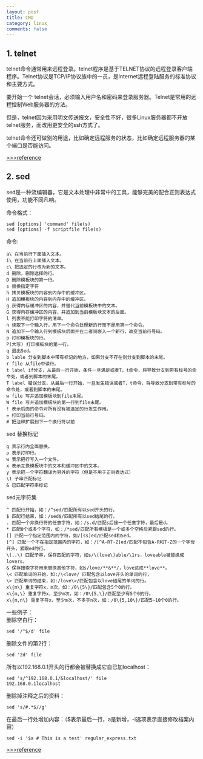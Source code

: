```yaml
---
layout: post
title: CMD
category: linux
comments: false
---
```


## 1. telnet

telnet命令通常用来远程登录。telnet程序是基于TELNET协议的远程登录客户端程序。Telnet协议是TCP/IP协议族中的一员，是Internet远程登陆服务的标准协议和主要方式。

要开始一个 telnet会话，必须输入用户名和密码来登录服务器。Telnet是常用的远程控制Web服务器的方法。

但是，telnet因为采用明文传送报文，安全性不好，很多Linux服务器都不开放telnet服务，而改用更安全的ssh方式了。

telnet命令还可做别的用途，比如确定远程服务的状态，比如确定远程服务器的某个端口是否能访问。

[>>>reference](http://www.cnblogs.com/peida/archive/2013/03/13/2956992.html)

## 2. sed
sed是一种流编辑器，它是文本处理中非常中的工具，能够完美的配合正则表达式使用，功能不同凡响。

命令格式：
    
    sed [options] 'command' file(s)
    sed [options] -f scriptfile file(s)

命令:

    a\ 在当前行下面插入文本。
    i\ 在当前行上面插入文本。 
    c\ 把选定的行改为新的文本。 
    d 删除，删除选择的行。
    D 删除模板块的第一行。 
    s 替换指定字符 
    h 拷贝模板块的内容到内存中的缓冲区。 
    H 追加模板块的内容到内存中的缓冲区。 
    g 获得内存缓冲区的内容，并替代当前模板块中的文本。 
    G 获得内存缓冲区的内容，并追加到当前模板块文本的后面。 
    l 列表不能打印字符的清单。 
    n 读取下一个输入行，用下一个命令处理新的行而不是用第一个命令。 
    N 追加下一个输入行到模板块后面并在二者间嵌入一个新行，改变当前行号码。 
    p 打印模板块的行。 
    P(大写) 打印模板块的第一行。 
    q 退出Sed。 
    b lable 分支到脚本中带有标记的地方，如果分支不存在则分支到脚本的末尾。 
    r file 从file中读行。 
    t label if分支，从最后一行开始，条件一旦满足或者T，t命令，将导致分支到带有标号的命令处，或者到脚本的末尾。 
    T label 错误分支，从最后一行开始，一旦发生错误或者T，t命令，将导致分支到带有标号的命令处，或者到脚本的末尾。 
    w file 写并追加模板块到file末尾。 
    W file 写并追加模板块的第一行到file末尾。 
    ! 表示后面的命令对所有没有被选定的行发生作用。 
    = 打印当前行号码。 
    # 把注释扩展到下一个换行符以前

sed 替换标记

    g 表示行内全面替换。
    p 表示打印行。 
    w 表示把行写入一个文件。 
    x 表示互换模板块中的文本和缓冲区中的文本。 
    y 表示把一个字符翻译为另外的字符（但是不用于正则表达式） 
    \1 子串匹配标记 
    & 已匹配字符串标记

sed元字符集 
    
    ^ 匹配行开始，如：/^sed/匹配所有以sed开头的行。 
    $ 匹配行结束，如：/sed$/匹配所有以sed结尾的行。 
    . 匹配一个非换行符的任意字符，如：/s.d/匹配s后接一个任意字符，最后是d。 
    * 匹配0个或多个字符，如：/*sed/匹配所有模板是一个或多个空格后紧跟sed的行。 
    [] 匹配一个指定范围内的字符，如/[ss]ed/匹配sed和Sed。 
    [^] 匹配一个不在指定范围内的字符，如：/[^A-RT-Z]ed/匹配不包含A-R和T-Z的一个字母开头，紧跟ed的行。 
    \(..\) 匹配子串，保存匹配的字符，如s/\(love\)able/\1rs，loveable被替换成lovers。 
    & 保存搜索字符用来替换其他字符，如s/love/**&**/，love这成**love**。 
    \< 匹配单词的开始，如:/\<love/ 匹配包含以love开头的单词的行，
    \> 匹配单词的结束，如:/love\>/匹配包含以love结尾的单词的行。 
    x\{m\} 重复字符x，m次，如：/0\{5\}/匹配包含5个0的行。 
    x\{m,\} 重复字符x，至少m次，如：/0\{5,\}/匹配至少有5个0的行。 
    x\{m,n\} 重复字符x，至少m次，不多于n次，如：/0\{5,10\}/匹配5~10个0的行。

一些例子：  
    删除空白行：
    
    sed '/^$/d' file

删除文件的第2行： 

    sed '2d' file

所有以192.168.0.1开头的行都会被替换成它自已加localhost：

    sed 's/^192.168.0.1/&localhost/' file
    192.168.0.1localhost

删除掉注释之后的资料：

    sed 's/#.*$//g' 

在最后一行处增加内容：（$表示最后一行，a是新增，-i选项表示直接修改档案内容）

    sed -i '$a # This is a test' regular_express.txt 





[>>>reference](http://man.linuxde.net/sed)